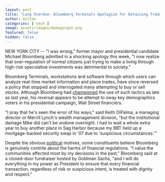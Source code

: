 ```yaml
---
layout: post
title: "Long Overdue: Bloomberg Terminals Apologize for Detaining Trades"
author: milton
categories: [ tech ]
image: assets/images/demogorgon.png
featured: false
hidden: false
---
```


NEW YORK CITY -- "I was wrong," former mayor and presidential candidate Michael Bloomberg admitted in a shocking apology this week, "I now realize that over-regulation of normal citizens just trying to make a living through high-risk speculative investments was detrimental to society."

Bloomberg Terminals, workstations and software through which users can analyze real-time market information and place trades, have since reversed a policy that stopped and interrogated many attempting to buy or sell stocks. Although Bloomberg had [championed](https://www.cnn.com/2019/01/22/politics/bloomberg-stop-and-frisk/index.html) the use of such tactics as late as last year, his reversal appears to be attempt to sway key demographics voters in his presidential campaign, Wall Street financiers. 

"I pray that he's seen the error of his ways," said Keith DiPalma, a managing director or Merrill Lynch's wealth management division, "but the institutional damage Mike did can't be undone overnight. I had to wait a whole extra year to buy another place in Sag Harbor because my BBT held up a mortgage-backed security swap in '07 due to 'suspicious circumstances.'"

Despite the obvious [political](https://www.rawstory.com/2020/01/just-plain-wrong-dnc-blistered-for-letting-billionaire-mike-bloomberg-onto-the-debate-stage/) motives, some constituents believe Bloomberg is genuinely contrite about the harms of financial regulations. "I value the communities affected most by my decisions in the past," Bloomberg said at a closed-door fundraiser hosted by Goldman Sachs, "and I will do everything in my power as President to ensure that every financial transaction, regardless of risk or suspicious intent, is treated with dignity and respect."